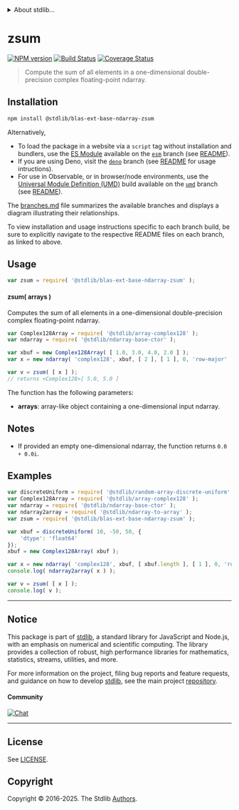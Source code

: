 <!--

@license Apache-2.0

Copyright (c) 2025 The Stdlib Authors.

Licensed under the Apache License, Version 2.0 (the "License");
you may not use this file except in compliance with the License.
You may obtain a copy of the License at

   http://www.apache.org/licenses/LICENSE-2.0

Unless required by applicable law or agreed to in writing, software
distributed under the License is distributed on an "AS IS" BASIS,
WITHOUT WARRANTIES OR CONDITIONS OF ANY KIND, either express or implied.
See the License for the specific language governing permissions and
limitations under the License.

-->


<details>
  <summary>
    About stdlib...
  </summary>
  <p>We believe in a future in which the web is a preferred environment for numerical computation. To help realize this future, we've built stdlib. stdlib is a standard library, with an emphasis on numerical and scientific computation, written in JavaScript (and C) for execution in browsers and in Node.js.</p>
  <p>The library is fully decomposable, being architected in such a way that you can swap out and mix and match APIs and functionality to cater to your exact preferences and use cases.</p>
  <p>When you use stdlib, you can be absolutely certain that you are using the most thorough, rigorous, well-written, studied, documented, tested, measured, and high-quality code out there.</p>
  <p>To join us in bringing numerical computing to the web, get started by checking us out on <a href="https://github.com/stdlib-js/stdlib">GitHub</a>, and please consider <a href="https://opencollective.com/stdlib">financially supporting stdlib</a>. We greatly appreciate your continued support!</p>
</details>

# zsum

[![NPM version][npm-image]][npm-url] [![Build Status][test-image]][test-url] [![Coverage Status][coverage-image]][coverage-url] <!-- [![dependencies][dependencies-image]][dependencies-url] -->

> Compute the sum of all elements in a one-dimensional double-precision complex floating-point ndarray.

<section class="intro">

</section>

<!-- /.intro -->

<section class="installation">

## Installation

```bash
npm install @stdlib/blas-ext-base-ndarray-zsum
```

Alternatively,

-   To load the package in a website via a `script` tag without installation and bundlers, use the [ES Module][es-module] available on the [`esm`][esm-url] branch (see [README][esm-readme]).
-   If you are using Deno, visit the [`deno`][deno-url] branch (see [README][deno-readme] for usage intructions).
-   For use in Observable, or in browser/node environments, use the [Universal Module Definition (UMD)][umd] build available on the [`umd`][umd-url] branch (see [README][umd-readme]).

The [branches.md][branches-url] file summarizes the available branches and displays a diagram illustrating their relationships.

To view installation and usage instructions specific to each branch build, be sure to explicitly navigate to the respective README files on each branch, as linked to above.

</section>

<section class="usage">

## Usage

```javascript
var zsum = require( '@stdlib/blas-ext-base-ndarray-zsum' );
```

#### zsum( arrays )

Computes the sum of all elements in a one-dimensional double-precision complex floating-point ndarray.

```javascript
var Complex128Array = require( '@stdlib/array-complex128' );
var ndarray = require( '@stdlib/ndarray-base-ctor' );

var xbuf = new Complex128Array( [ 1.0, 3.0, 4.0, 2.0 ] );
var x = new ndarray( 'complex128', xbuf, [ 2 ], [ 1 ], 0, 'row-major' );

var v = zsum( [ x ] );
// returns <Complex128>[ 5.0, 5.0 ]
```

The function has the following parameters:

-   **arrays**: array-like object containing a one-dimensional input ndarray.

</section>

<!-- /.usage -->

<section class="notes">

## Notes

-   If provided an empty one-dimensional ndarray, the function returns `0.0 + 0.0i`.

</section>

<!-- /.notes -->

<section class="examples">

## Examples

<!-- eslint no-undef: "error" -->

```javascript
var discreteUniform = require( '@stdlib/random-array-discrete-uniform' );
var Complex128Array = require( '@stdlib/array-complex128' );
var ndarray = require( '@stdlib/ndarray-base-ctor' );
var ndarray2array = require( '@stdlib/ndarray-to-array' );
var zsum = require( '@stdlib/blas-ext-base-ndarray-zsum' );

var xbuf = discreteUniform( 10, -50, 50, {
    'dtype': 'float64'
});
xbuf = new Complex128Array( xbuf );

var x = new ndarray( 'complex128', xbuf, [ xbuf.length ], [ 1 ], 0, 'row-major' );
console.log( ndarray2array( x ) );

var v = zsum( [ x ] );
console.log( v );
```

</section>

<!-- /.examples -->

<!-- Section for related `stdlib` packages. Do not manually edit this section, as it is automatically populated. -->

<section class="related">

</section>

<!-- /.related -->

<!-- Section for all links. Make sure to keep an empty line after the `section` element and another before the `/section` close. -->


<section class="main-repo" >

* * *

## Notice

This package is part of [stdlib][stdlib], a standard library for JavaScript and Node.js, with an emphasis on numerical and scientific computing. The library provides a collection of robust, high performance libraries for mathematics, statistics, streams, utilities, and more.

For more information on the project, filing bug reports and feature requests, and guidance on how to develop [stdlib][stdlib], see the main project [repository][stdlib].

#### Community

[![Chat][chat-image]][chat-url]

---

## License

See [LICENSE][stdlib-license].


## Copyright

Copyright &copy; 2016-2025. The Stdlib [Authors][stdlib-authors].

</section>

<!-- /.stdlib -->

<!-- Section for all links. Make sure to keep an empty line after the `section` element and another before the `/section` close. -->

<section class="links">

[npm-image]: http://img.shields.io/npm/v/@stdlib/blas-ext-base-ndarray-zsum.svg
[npm-url]: https://npmjs.org/package/@stdlib/blas-ext-base-ndarray-zsum

[test-image]: https://github.com/stdlib-js/blas-ext-base-ndarray-zsum/actions/workflows/test.yml/badge.svg?branch=main
[test-url]: https://github.com/stdlib-js/blas-ext-base-ndarray-zsum/actions/workflows/test.yml?query=branch:main

[coverage-image]: https://img.shields.io/codecov/c/github/stdlib-js/blas-ext-base-ndarray-zsum/main.svg
[coverage-url]: https://codecov.io/github/stdlib-js/blas-ext-base-ndarray-zsum?branch=main

<!--

[dependencies-image]: https://img.shields.io/david/stdlib-js/blas-ext-base-ndarray-zsum.svg
[dependencies-url]: https://david-dm.org/stdlib-js/blas-ext-base-ndarray-zsum/main

-->

[chat-image]: https://img.shields.io/gitter/room/stdlib-js/stdlib.svg
[chat-url]: https://app.gitter.im/#/room/#stdlib-js_stdlib:gitter.im

[stdlib]: https://github.com/stdlib-js/stdlib

[stdlib-authors]: https://github.com/stdlib-js/stdlib/graphs/contributors

[umd]: https://github.com/umdjs/umd
[es-module]: https://developer.mozilla.org/en-US/docs/Web/JavaScript/Guide/Modules

[deno-url]: https://github.com/stdlib-js/blas-ext-base-ndarray-zsum/tree/deno
[deno-readme]: https://github.com/stdlib-js/blas-ext-base-ndarray-zsum/blob/deno/README.md
[umd-url]: https://github.com/stdlib-js/blas-ext-base-ndarray-zsum/tree/umd
[umd-readme]: https://github.com/stdlib-js/blas-ext-base-ndarray-zsum/blob/umd/README.md
[esm-url]: https://github.com/stdlib-js/blas-ext-base-ndarray-zsum/tree/esm
[esm-readme]: https://github.com/stdlib-js/blas-ext-base-ndarray-zsum/blob/esm/README.md
[branches-url]: https://github.com/stdlib-js/blas-ext-base-ndarray-zsum/blob/main/branches.md

[stdlib-license]: https://raw.githubusercontent.com/stdlib-js/blas-ext-base-ndarray-zsum/main/LICENSE

</section>

<!-- /.links -->

